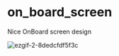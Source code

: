 # on_board_screen

Nice OnBoard screen design

![ezgif-2-8dedcfdf5f3c](https://user-images.githubusercontent.com/23281909/93026329-12ee8380-f627-11ea-8197-c856dfc28a18.gif)


